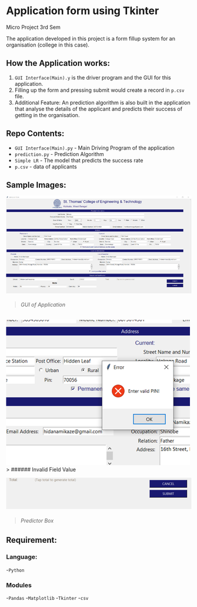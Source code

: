 # Application form using Tkinter
Micro Project 3rd Sem

The application developed in this project is a form fillup system for an organisation (college in this case).

## How the Application works:
1. `GUI Interface(Main).y` is the driver program and the GUI for this application.
2. Filling up the form and pressing submit would create a record in `p.csv` file.
3. Additional Feature: An prediction algorithm is also built in the application that analyse the details of the applicant and predicts their success of getting in the organisation.

## Repo Contents:
- `GUI Interface(Main).py` - Main Driving Program of the application
- `prediction.py` - Prediction Algorithm
- `Simple LR` - The model that predicts the success rate
- `p.csv` - data of applicants

## Sample Images:

![application example](https://github.com/MaddyUnknown/Application-form-Tkinter/blob/master/Readme_img/Application%20form.png)
> ###### GUI of Application

<img src="https://github.com/MaddyUnknown/Application-form-Tkinter/blob/master/Readme_img/error%20message.png" width="500">
> ###### Invalid Field Value

![predictor](https://github.com/MaddyUnknown/Application-form-Tkinter/blob/master/Readme_img/predictor.png)
> ###### Predictor Box

## Requirement:
  ### Language:
  -`Python`
  ### Modules
  -`Pandas`
  -`Matplotlib`
  -`Tkinter`
  -`csv`

